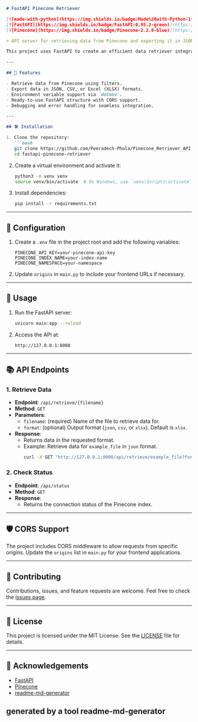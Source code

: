 ```markdown
# FastAPI Pinecone Retriever

[![made-with-python](https://img.shields.io/badge/Made%20with-Python-1f425f.svg)](https://www.python.org/)
[![FastAPI](https://img.shields.io/badge/FastAPI-0.95.2-green)](https://fastapi.tiangolo.com/)
[![Pinecone](https://img.shields.io/badge/Pinecone-2.2.0-blue)](https://www.pinecone.io/)

> API server for retrieving data from Pinecone and exporting it in JSON, CSV, or Excel formats. 

This project uses FastAPI to create an efficient data retriever integrated with Pinecone, allowing flexible query capabilities and data export.

---

## 🚀 Features

- Retrieve data from Pinecone using filters.
- Export data in JSON, CSV, or Excel (XLSX) formats.
- Environment variable support via `dotenv`.
- Ready-to-use FastAPI structure with CORS support.
- Debugging and error handling for seamless integration.

---

## 🛠 Installation

1. Clone the repository:
   ```bash
   git clone https://github.com/Peeradech-Phola/Pinecone_Retriever_API.git
   cd fastapi-pinecone-retriever
   ```

2. Create a virtual environment and activate it:
   ```bash
   python3 -m venv venv
   source venv/bin/activate  # On Windows, use `venv\Scripts\activate`
   ```

3. Install dependencies:
   ```bash
   pip install -r requirements.txt
   ```

---

## 🔧 Configuration

1. Create a `.env` file in the project root and add the following variables:
   ```env
   PINECONE_API_KEY=your-pinecone-api-key
   PINECONE_INDEX_NAME=your-index-name
   PINECONE_NAMESPACE=your-namespace
   ```

2. Update `origins` in `main.py` to include your frontend URLs if necessary.

---

## 🏃 Usage

1. Run the FastAPI server:
   ```bash
   uvicorn main:app --reload
   ```

2. Access the API at:
   ```
   http://127.0.0.1:8000
   ```

---

## 📚 API Endpoints

### 1. Retrieve Data
- **Endpoint**: `/api/retrieve/{filename}`
- **Method**: `GET`
- **Parameters**:
  - `filename`: (required) Name of the file to retrieve data for.
  - `format`: (optional) Output format (`json`, `csv`, or `xlsx`). Default is `xlsx`.
- **Response**:
  - Returns data in the requested format.
  - Example: Retrieve data for `example_file` in `json` format.
    ```bash
    curl -X GET "http://127.0.0.1:8000/api/retrieve/example_file?format=json"
    ```

### 2. Check Status
- **Endpoint**: `/api/status`
- **Method**: `GET`
- **Response**:
  - Returns the connection status of the Pinecone index.

---

## 🛡 CORS Support

The project includes CORS middleware to allow requests from specific origins. Update the `origins` list in `main.py` for your frontend applications.

---

## 🤝 Contributing

Contributions, issues, and feature requests are welcome. Feel free to check the [issues page](https://github.com/your-username/fastapi-pinecone-retriever/issues).

---

## 📝 License

This project is licensed under the MIT License. See the [LICENSE](LICENSE) file for details.

---

## 🙏 Acknowledgements

- [FastAPI](https://fastapi.tiangolo.com/)
- [Pinecone](https://www.pinecone.io/)
- [readme-md-generator](https://github.com/kefranabg/readme-md-generator)

generated by a tool readme-md-generator
---
```
